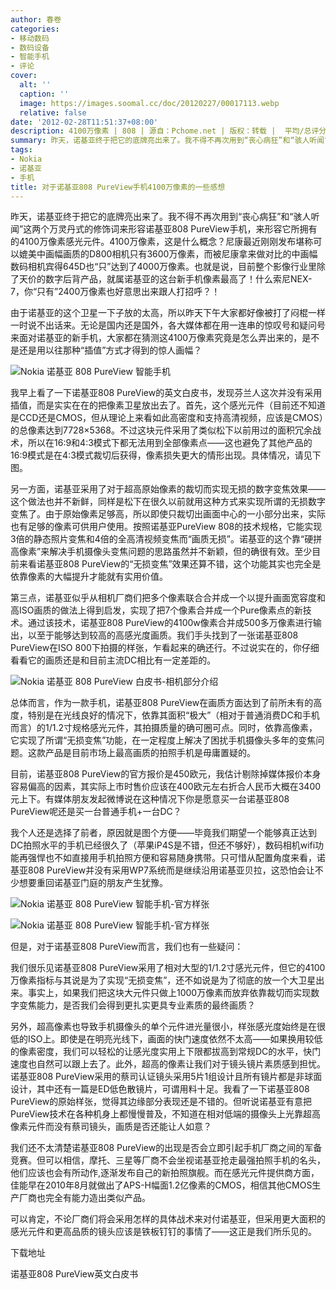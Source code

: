 ```yaml
---
author: 春卷
categories:
- 移动数码
- 数码设备
- 智能手机
- 评论
cover:
  alt: ''
  caption: ''
  image: https://images.soomal.cc/doc/20120227/00017113.webp
  relative: false
date: '2012-02-28T11:51:37+08:00'
description: 4100万像素 | 808 | 源自：Pchome.net | 版权：转载 |  平均/总评分：08.88/71
summary: 昨天，诺基亚终于把它的底牌亮出来了。我不得不再次用到“丧心病狂”和“骇人听闻”这两个万灵丹式的修饰词来形容诺基亚808 PureView手机，来形容它所拥有的4100万像素感光元件。大家都在猜测这4100万像素究竟是怎么弄出来的，是不是还是用以往那种“插值”方式才得到的惊人画幅？
tags:
- Nokia
- 诺基亚
- 手机
title: 对于诺基亚808 PureView手机4100万像素的一些感想
---
```


昨天，诺基亚终于把它的底牌亮出来了。我不得不再次用到“丧心病狂”和“骇人听闻”这两个万灵丹式的修饰词来形容诺基亚808 PureView手机，来形容它所拥有的4100万像素感光元件。4100万像素，这是什么概念？尼康最近刚刚发布堪称可以媲美中画幅画质的D800相机只有3600万像素，而被尼康拿来做对比的中画幅数码相机宾得645D也“只”达到了4000万像素。也就是说，目前整个影像行业里除了天价的数字后背产品，就属诺基亚的这台新手机像素最高了！什么索尼NEX-7，你“只有”2400万像素也好意思出来跟人打招呼？！



由于诺基亚的这个卫星一下子放的太高，所以昨天下午大家都好像被打了闷棍一样一时说不出话来。无论是国内还是国外，各大媒体都在用一连串的惊叹号和疑问号来面对诺基亚的新手机，大家都在猜测这4100万像素究竟是怎么弄出来的，是不是还是用以往那种“插值”方式才得到的惊人画幅？



![Nokia 诺基亚 808 PureView 智能手机](https://images.soomal.cc/doc/20120227/00017113.webp)



我早上看了一下诺基亚808 PureView的英文白皮书，发现芬兰人这次并没有采用插值，而是实实在在的把像素卫星放出去了。首先，这个感光元件（目前还不知道是CCD还是CMOS，但从理论上来看如此高密度和支持高清视频，应该是CMOS）的总像素达到7728×5368。不过这块元件采用了类似松下以前用过的面积冗余战术，所以在16:9和4:3模式下都无法用到全部像素点――这也避免了其他产品的16:9模式是在4:3模式裁切后获得，像素损失更大的情形出现。具体情况，请见下图。



另一方面，诺基亚采用了对于超高原始像素的裁切而实现无损的数字变焦效果――这个做法也并不新鲜，同样是松下在很久以前就用这种方式来实现所谓的无损数字变焦了。由于原始像素足够高，所以即使只裁切出画面中心的一小部分出来，实际也有足够的像素可供用户使用。按照诺基亚PureView 808的技术规格，它能实现3倍的静态照片变焦和4倍的全高清视频变焦而“画质无损”。诺基亚的这个靠“硬拼高像素”来解决手机摄像头变焦问题的思路虽然并不新颖，但的确很有效。至少目前来看诺基亚808 PureView的“无损变焦”效果还算不错，这个功能其实也完全是依靠像素的大幅提升才能就有实用价值。



第三点，诺基亚似乎从相机厂商们把多个像素联合合并成一个以提升画面宽容度和高ISO画质的做法上得到启发，实现了把7个像素合并成一个Pure像素点的新技术。通过该技术，诺基亚808 PureView的4100w像素合并成500多万像素进行输出，以至于能够达到较高的高感光度画质。我们手头找到了一张诺基亚808 PureView在ISO 800下拍摄的样张，乍看起来的确还行。不过说实在的，你仔细看看它的画质还是和目前主流DC相比有一定差距的。



![Nokia 诺基亚 808 PureView 白皮书-相机部分介绍](https://images.soomal.cc/doc/20120228/00017156.webp)



总体而言，作为一款手机，诺基亚808 PureView在画质方面达到了前所未有的高度，特别是在光线良好的情况下，依靠其面积“极大”（相对于普通消费DC和手机而言）的1/1.2寸规格感光元件，其拍摄质量的确可圈可点。同时，依靠高像素，它实现了所谓“无损变焦”功能，在一定程度上解决了困扰手机摄像头多年的变焦问题。这款产品是目前市场上最高画质的拍照手机是毋庸置疑的。



目前，诺基亚808 PureView的官方报价是450欧元，我估计剔除掉媒体报价本身容易偏高的因素，其实际上市时售价应该在400欧元左右折合人民币大概在3400元上下。有媒体朋友发起微博说在这种情况下你是愿意买一台诺基亚808 PureView呢还是买一台普通手机+一台DC？



我个人还是选择了前者，原因就是图个方便――毕竟我们期望一个能够真正达到DC拍照水平的手机已经很久了（苹果iP4S是不错，但还不够好），数码相机wifi功能再强悍也不如直接用手机拍照方便和容易随身携带。只可惜从配置角度来看，诺基亚808 PureView并没有采用WP7系统而是继续沿用诺基亚贝拉，这恐怕会让不少想要重回诺基亚门庭的朋友产生犹豫。



![Nokia 诺基亚 808 PureView 智能手机-官方样张](https://images.soomal.cc/doc/20120227/00017151.webp)



![Nokia 诺基亚 808 PureView 智能手机-官方样张](https://images.soomal.cc/doc/20120227/00017152.webp)



但是，对于诺基亚808 PureView而言，我们也有一些疑问：



我们很乐见诺基亚808 PureView采用了相对大型的1/1.2寸感光元件，但它的4100万像素指标与其说是为了实现“无损变焦”，还不如说是为了彻底的放一个大卫星出来。事实上，如果我们把这块大元件只做上1000万像素而放弃依靠裁切而实现数字变焦能力，是否我们会得到更扎实更具专业素质的最终画质？



另外，超高像素也导致手机摄像头的单个元件进光量很小，样张感光度始终是在很低的ISO上。即使是在明亮光线下，画面的快门速度依然不太高――如果换用较低的像素密度，我们可以轻松的让感光度实用上下限都拔高到常规DC的水平，快门速度也自然可以跟上去了。此外，超高的像素让我们对于镜头镜片素质感到担忧。诺基亚808 PureView采用的蔡司认证镜头采用5片1组设计且所有镜片都是非球面设计，其中还有一篇是ED低色散镜片，可谓用料十足。我看了一下诺基亚808 PureView的原始样张，觉得其边缘部分表现还是不错的。但听说诺基亚有意把PureView技术在各种机身上都慢慢普及，不知道在相对低端的摄像头上光靠超高像素元件而没有蔡司镜头，画质是否还能让人如意？



我们还不太清楚诺基亚808 PureView的出现是否会立即引起手机厂商之间的军备竞赛。但可以相信，摩托、三星等厂商不会坐视诺基亚抢走最强拍照手机的名头，他们应该也会有所动作,逐渐发布自己的新拍照旗舰。而在感光元件提供商方面，佳能早在2010年8月就做出了APS-H幅面1.2亿像素的CMOS，相信其他CMOS生产厂商也完全有能力造出类似产品。



可以肯定，不论厂商们将会采用怎样的具体战术来对付诺基亚，但采用更大面积的感光元件和更高品质的镜头应该是铁板钉钉的事情了――这正是我们所乐见的。



下载地址



诺基亚808  PureView英文白皮书